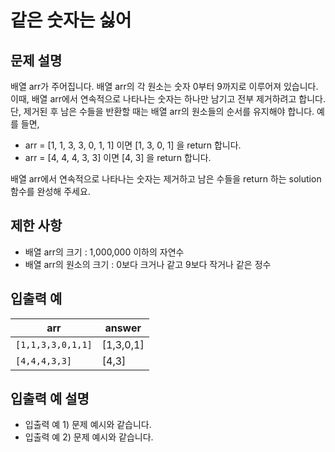<h1>같은 숫자는 싫어</h1>


<h2>문제 설명</h2>
배열 arr가 주어집니다. 배열 arr의 각 원소는 숫자 0부터 9까지로 이루어져 있습니다. 이때, 배열 arr에서 연속적으로 나타나는 숫자는 하나만 남기고 전부 제거하려고 합니다. 단, 제거된 후 남은 수들을 반환할 때는 배열 arr의 원소들의 순서를 유지해야 합니다. 예를 들면,

- arr = [1, 1, 3, 3, 0, 1, 1] 이면 [1, 3, 0, 1] 을 return 합니다.
- arr = [4, 4, 4, 3, 3] 이면 [4, 3] 을 return 합니다.

배열 arr에서 연속적으로 나타나는 숫자는 제거하고 남은 수들을 return 하는 solution 함수를 완성해 주세요.

<h2>제한 사항</h2>


- 배열 arr의 크기 : 1,000,000 이하의 자연수
- 배열 arr의 원소의 크기 : 0보다 크거나 같고 9보다 작거나 같은 정수


<h2>입출력 예</h2>

|arr|answer|
|---|---|
|`[1,1,3,3,0,1,1]`|[1,3,0,1]|
|`[4,4,4,3,3]`|[4,3]|


<h2>입출력 예 설명</h2>


- 입출력 예 1) 문제 예시와 같습니다.
- 입출력 예 2) 문제 예시와 같습니다.

